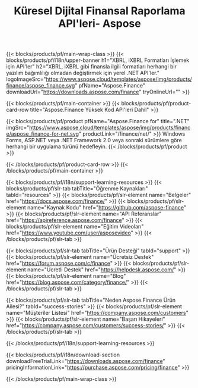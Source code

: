 ﻿---
title: Küresel Dijital Finansal Raporlama API'leri- Aspose 
weight: 10
url: /tr/family
description: Şirketler için dosyalama ve herhangi bir Platformda fonlar ve kaldıraç raporları oluşturmak için kullanılan finansla ilgili formatları manipüle etmek için kütüphane
---
{{< blocks/products/pf/main-wrap-class >}}
{{< blocks/products/pf/i18n/upper-banner h1="XBRL, iXBRL Formatları İşlemek için API\'ler" h2="XBRL, iXBRL gibi finansla ilgili formatları herhangi bir yazılım bağımlılığı olmadan değiştirmek için yerel .NET API\'ler." logoImageSrc="https://www.aspose.cloud/templates/aspose/img/products/finance/aspose_finance.svg" pfName="Aspose.Finance" downloadUrl="https://downloads.aspose.com/finance" tryOnlineUrl="" >}}

{{< blocks/products/pf/main-container >}}
{{< blocks/products/pf/product-card-row title="Aspose.Finance Yüksek Kod API\'leri Dahil" >}}

{{< blocks/products/pf/product pfName="Aspose.Finance for" title=".NET" imgSrc="https://www.aspose.cloud/templates/aspose/img/products/finance/aspose_finance-for-net.svg" productLink="/finance/net/" >}}
Windows Forms, ASP.NET veya .NET Framework 2.0 veya sonraki sürümlere göre herhangi bir uygulama türünü hedefleyin.
{{< /blocks/products/pf/product >}}

{{< /blocks/products/pf/product-card-row >}}
{{< /blocks/products/pf/main-container >}}

{{< blocks/products/pf/i18n/support-learning-resources >}}
{{< blocks/products/pf/slr-tab tabTitle="Öğrenme Kaynakları" tabId="resources" >}}
{{< blocks/products/pf/slr-element name="Belgeler" href="https://docs.aspose.com/finance/" >}}
{{< blocks/products/pf/slr-element name="Kaynak Kodu" href="https://github.com/aspose-finance" >}}
{{< blocks/products/pf/slr-element name="API Referanslar" href="https://apireference.aspose.com/finance" >}}
{{< blocks/products/pf/slr-element name="Eğitim Videoları" href="https://www.youtube.com/user/asposevideo" >}}
{{< /blocks/products/pf/slr-tab >}}

{{< blocks/products/pf/slr-tab tabTitle="Ürün Desteği" tabId="support" >}}
{{< blocks/products/pf/slr-element name="Ücretsiz Destek" href="https://forum.aspose.com/c/finance" >}}
{{< blocks/products/pf/slr-element name="Ücretli Destek" href="https://helpdesk.aspose.com/" >}}
{{< blocks/products/pf/slr-element name="Blog" href="https://blog.aspose.com/category/finance/" >}}
{{< /blocks/products/pf/slr-tab >}}

{{< blocks/products/pf/slr-tab tabTitle="Neden Aspose.Finance Ürün Ailesi?" tabId="success-stories" >}}
{{< blocks/products/pf/slr-element name="Müşteriler Listesi" href="https://company.aspose.com/customers" >}}
{{< blocks/products/pf/slr-element name="Başarı Hikayeleri" href="https://company.aspose.com/customers/success-stories/" >}}
{{< /blocks/products/pf/slr-tab >}}

{{< /blocks/products/pf/i18n/support-learning-resources >}}

{{< blocks/products/pf/i18n/download-section downloadFreeTrialLink="https://downloads.aspose.com/finance" pricingInformationLink="https://purchase.aspose.com/pricing/finance" >}}

{{< /blocks/products/pf/main-wrap-class >}}